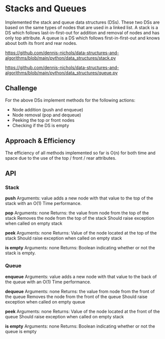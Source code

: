 # Stacks and Queues

Implemented the stack and queue data structures (DSs). These two DSs are based on the same types of nodes that are used in
a linked list. A stack is a DS which follows last-in-first-out for addition and removal of nodes and has only top attribute. A queue is a DS which follows first-in-first-out and knows about both its front and rear nodes.

https://github.com/dennis-nichols/data-structures-and-algorithms/blob/main/python/data_structures/stack.py

https://github.com/dennis-nichols/data-structures-and-algorithms/blob/main/python/data_structures/queue.py

## Challenge

For the above DSs implement methods for the following actions:

- Node addition (push and enqueue)
- Node removal (pop and dequeue)
- Peeking the top or front nodes
- Checking if the DS is empty

## Approach & Efficiency

The efficiency of all methods implemented so far is O(n) for both time and space due to the use of the top / front / rear attributes.

## API

### Stack

**push**
Arguments: value
adds a new node with that value to the top of the stack with an O(1) Time performance.

**pop**
Arguments: none
Returns: the value from node from the top of the stack
Removes the node from the top of the stack
Should raise exception when called on empty stack

**peek**
Arguments: none
Returns: Value of the node located at the top of the stack
Should raise exception when called on empty stack

**is empty**
Arguments: none
Returns: Boolean indicating whether or not the stack is empty.

### Queue

**enqueue**
Arguments: value
adds a new node with that value to the back of the queue with an O(1) Time performance.

**dequeue**
Arguments: none
Returns: the value from node from the front of the queue
Removes the node from the front of the queue
Should raise exception when called on empty queue

**peek**
Arguments: none
Returns: Value of the node located at the front of the queue
Should raise exception when called on empty stack

**is empty**
Arguments: none
Returns: Boolean indicating whether or not the queue is empty
